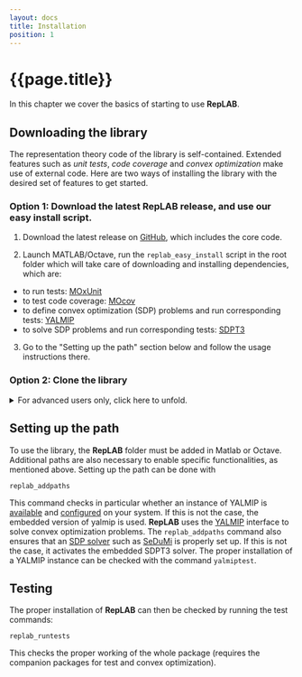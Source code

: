 ```yaml
---
layout: docs
title: Installation
position: 1
---
```


# {{page.title}}

In this chapter we cover the basics of starting to use **RepLAB**.
 
## Downloading the library

The representation theory code of the library is self-contained. Extended features such as *unit tests*, *code coverage* and *convex optimization* make use of external code. Here are two ways of installing the library with the desired set of features to get started.

### Option 1: Download the latest RepLAB release, and use our easy install script.


1. Download the latest release on [GitHub](https://www.github.com/replab/replab/releases), which includes the core code.

2. Launch MATLAB/Octave, run the `replab_easy_install` script in the root folder which will take care of downloading and installing dependencies, which are:

- to run tests: [MOxUnit](https://github.com/MOxUnit/MOxUnit)
- to test code coverage: [MOcov](https://github.com/MOcov/MOcov)
- to define convex optimization (SDP) problems and run corresponding tests: [YALMIP](https://github.com/yalmip/YALMIP)
- to solve SDP problems and run corresponding tests: [SDPT3](https://github.com/sqlp/sdpt3)

3. Go to the "Setting up the path" section below and follow the usage instructions there.


### Option 2: Clone the library

<details><summary>For advanced users only, click here to unfold.</summary>
<p>

Clone the library from GitHub using the following command:

```
git clone --recursive https://www.github.com/replab/replab
```

which will download the latest `master` version, and update the Git submodules automatically.

This creates a folder **RepLAB** with all the necessary code, including the [VPI](https://ch.mathworks.com/matlabcentral/fileexchange/22725-variable-precision-integer-arithmetic) library for large integers, the testing suite [MOxUnit](https://github.com/MOxUnit/MOxUnit), and the tools needed for semidefinite programming.

</p>
</details>

## Setting up the path

To use the library, the **RepLAB** folder must be added in Matlab or Octave. Additional paths are also necessary to enable specific functionalities, as mentioned above. Setting up the path can be done with
```
replab_addpaths
```

This command checks in particular whether an instance of YALMIP is  [available](https://yalmip.github.io/download/) and [configured](https://yalmip.github.io/tutorial/installation/) on your system. If this is not the case, the embedded version of yalmip is used. **RepLAB** uses the [YALMIP](https://yalmip.github.io) interface to solve convex optimization problems. The `replab_addpaths` command also ensures that an [SDP solver](https://yalmip.github.io/allsolvers/) such as [SeDuMi](https://github.com/SQLP/SeDuMi) is properly set up. If this is not the case, it activates the embedded SDPT3 solver. The proper installation of a YALMIP instance can be checked with the command `yalmiptest`.


## Testing

The proper installation of **RepLAB** can then be checked by running the test commands:

```
replab_runtests
```

This checks the proper working of the whole package (requires the companion packages for test and convex optimization).
